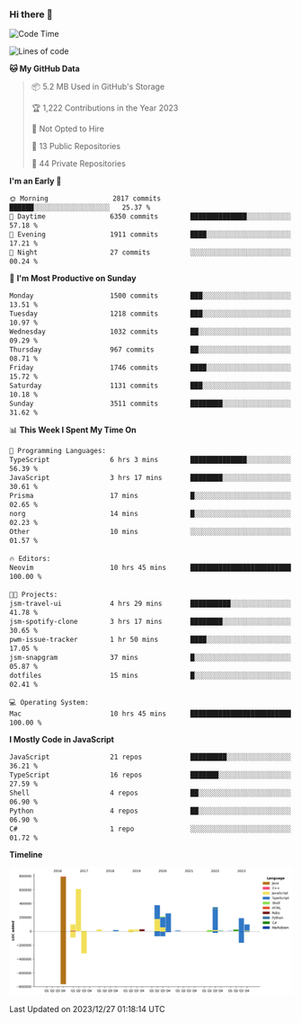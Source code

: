 ### Hi there 👋

<!--
**Clumsy-Coder/Clumsy-Coder** is a ✨ _special_ ✨ repository because its `README.md` (this file) appears on your GitHub profile.

Here are some ideas to get you started:

- 🔭 I’m currently working on ...
- 🌱 I’m currently learning ...
- 👯 I’m looking to collaborate on ...
- 🤔 I’m looking for help with ...
- 💬 Ask me about ...
- 📫 How to reach me: ...
- 😄 Pronouns: ...
- ⚡ Fun fact: ...
-->

<!-- anmol098/waka-readme-stats -->
<!--START_SECTION:waka-->
![Code Time](http://img.shields.io/badge/Code%20Time-545%20hrs%2046%20mins-blue)

![Lines of code](https://img.shields.io/badge/From%20Hello%20World%20I%27ve%20Written-3.1%20million%20lines%20of%20code-blue)

**🐱 My GitHub Data** 

> 📦 5.2 MB Used in GitHub's Storage 
 > 
> 🏆 1,222 Contributions in the Year 2023
 > 
> 🚫 Not Opted to Hire
 > 
> 📜 13 Public Repositories 
 > 
> 🔑 44 Private Repositories 
 > 
**I'm an Early 🐤** 

```text
🌞 Morning                2817 commits        ██████░░░░░░░░░░░░░░░░░░░   25.37 % 
🌆 Daytime                6350 commits        ██████████████░░░░░░░░░░░   57.18 % 
🌃 Evening                1911 commits        ████░░░░░░░░░░░░░░░░░░░░░   17.21 % 
🌙 Night                  27 commits          ░░░░░░░░░░░░░░░░░░░░░░░░░   00.24 % 
```
📅 **I'm Most Productive on Sunday** 

```text
Monday                   1500 commits        ███░░░░░░░░░░░░░░░░░░░░░░   13.51 % 
Tuesday                  1218 commits        ███░░░░░░░░░░░░░░░░░░░░░░   10.97 % 
Wednesday                1032 commits        ██░░░░░░░░░░░░░░░░░░░░░░░   09.29 % 
Thursday                 967 commits         ██░░░░░░░░░░░░░░░░░░░░░░░   08.71 % 
Friday                   1746 commits        ████░░░░░░░░░░░░░░░░░░░░░   15.72 % 
Saturday                 1131 commits        ███░░░░░░░░░░░░░░░░░░░░░░   10.18 % 
Sunday                   3511 commits        ████████░░░░░░░░░░░░░░░░░   31.62 % 
```


📊 **This Week I Spent My Time On** 

```text
💬 Programming Languages: 
TypeScript               6 hrs 3 mins        ██████████████░░░░░░░░░░░   56.39 % 
JavaScript               3 hrs 17 mins       ████████░░░░░░░░░░░░░░░░░   30.61 % 
Prisma                   17 mins             █░░░░░░░░░░░░░░░░░░░░░░░░   02.65 % 
norg                     14 mins             █░░░░░░░░░░░░░░░░░░░░░░░░   02.23 % 
Other                    10 mins             ░░░░░░░░░░░░░░░░░░░░░░░░░   01.57 % 

🔥 Editors: 
Neovim                   10 hrs 45 mins      █████████████████████████   100.00 % 

🐱‍💻 Projects: 
jsm-travel-ui            4 hrs 29 mins       ██████████░░░░░░░░░░░░░░░   41.78 % 
jsm-spotify-clone        3 hrs 17 mins       ████████░░░░░░░░░░░░░░░░░   30.65 % 
pwm-issue-tracker        1 hr 50 mins        ████░░░░░░░░░░░░░░░░░░░░░   17.05 % 
jsm-snapgram             37 mins             █░░░░░░░░░░░░░░░░░░░░░░░░   05.87 % 
dotfiles                 15 mins             █░░░░░░░░░░░░░░░░░░░░░░░░   02.41 % 

💻 Operating System: 
Mac                      10 hrs 45 mins      █████████████████████████   100.00 % 
```

**I Mostly Code in JavaScript** 

```text
JavaScript               21 repos            █████████░░░░░░░░░░░░░░░░   36.21 % 
TypeScript               16 repos            ███████░░░░░░░░░░░░░░░░░░   27.59 % 
Shell                    4 repos             ██░░░░░░░░░░░░░░░░░░░░░░░   06.90 % 
Python                   4 repos             ██░░░░░░░░░░░░░░░░░░░░░░░   06.90 % 
C#                       1 repo              ░░░░░░░░░░░░░░░░░░░░░░░░░   01.72 % 
```



**Timeline**

![Lines of Code chart](https://raw.githubusercontent.com/Clumsy-Coder/Clumsy-Coder/main/assets/bar_graph.png)


 Last Updated on 2023/12/27 01:18:14 UTC
<!--END_SECTION:waka-->
